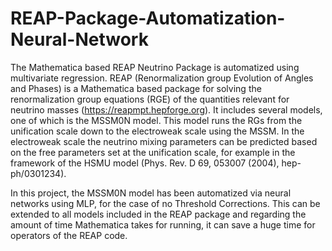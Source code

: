 # REAP-Package-Automatization-Neural-Network
The Mathematica based REAP Neutrino Package is automatized using multivariate regression.
REAP (Renormalization group Evolution of Angles and Phases) is a Mathematica based package for solving the renormalization group equations (RGE) of the quantities relevant for neutrino masses (https://reapmpt.hepforge.org). It includes several models, one of which is the MSSM0N model. This model runs the RGs from the unification scale down to the electroweak scale using the MSSM. In the electroweak scale the neutrino mixing parameters can be predicted based on the free parameters set at the unification scale, for example in the framework of the HSMU model (Phys. Rev. D 69, 053007 (2004), hep-ph/0301234).

In this project, the MSSM0N model has been automatized via neural networks using MLP, for the case of no Threshold Corrections. This can be extended to all models included in the REAP package and regarding the amount of time Mathematica takes for running, it can save a huge time for operators of the REAP code.
